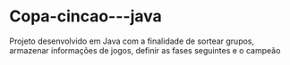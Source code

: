 # Copa-cincao---java
Projeto desenvolvido em Java com a finalidade de sortear grupos, armazenar informações de jogos, definir as fases seguintes e o campeão
